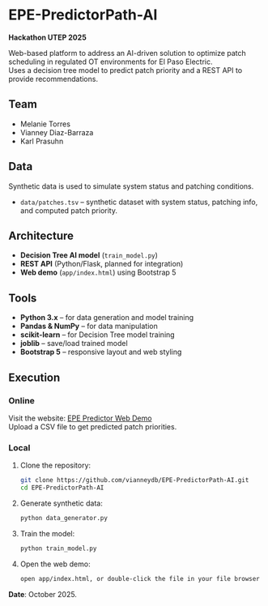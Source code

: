 # EPE-PredictorPath-AI

**Hackathon UTEP 2025**

Web-based platform to address an AI-driven solution to optimize patch scheduling in regulated OT environments for El Paso Electric.  
Uses a decision tree model to predict patch priority and a REST API to provide recommendations.

## Team
- Melanie Torres
- Vianney Diaz-Barraza
- Karl Prasuhn

## Data
Synthetic data is used to simulate system status and patching conditions.

- `data/patches.tsv` – synthetic dataset with system status, patching info, and computed patch priority.

## Architecture
- **Decision Tree AI model** (`train_model.py`)  
- **REST API** (Python/Flask, planned for integration)  
- **Web demo** (`app/index.html`) using Bootstrap 5

## Tools
- **Python 3.x** – for data generation and model training  
- **Pandas & NumPy** – for data manipulation  
- **scikit-learn** – for Decision Tree model training  
- **joblib** – save/load trained model  
- **Bootstrap 5** – responsive layout and web styling  

## Execution

### Online
Visit the website: [EPE Predictor Web Demo](https://vianneydb.github.io/EPE-PredictorPath-AI/)  
Upload a CSV file to get predicted patch priorities.

### Local
1. Clone the repository:
   ```bash
   git clone https://github.com/vianneydb/EPE-PredictorPath-AI.git
   cd EPE-PredictorPath-AI
    ```

2. Generate synthetic data:
   ```bash
   python data_generator.py
    ```

3. Train the model:
   ```bash
   python train_model.py
    ```

4. Open the web demo:
   ```bash
   open app/index.html, or double-click the file in your file browser
    ```

**Date**: October 2025.
